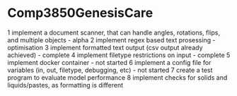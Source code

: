 # Comp3850GenesisCare

1 implement a document scanner, that can handle angles, rotations, flips, and multiple objects - alpha
2 implement regex based text prosessing - optimisation
3 implement formatted text output (csv output already achieved) - complete
4 implement filetype restrictions on input - complete
5 implement docker container - not started
6 implement a config file for variables (in, out, filetype, debugging, etc) - not started
7 create a test program to evaluate model performance
8 implement checks for solids and liquids/pastes, as formatting is different